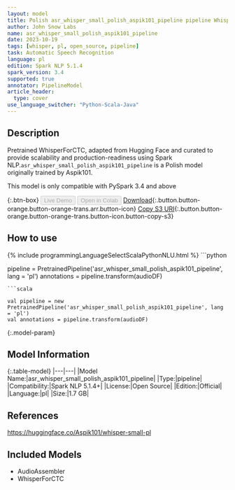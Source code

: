 ```yaml
---
layout: model
title: Polish asr_whisper_small_polish_aspik101_pipeline pipeline WhisperForCTC from Aspik101
author: John Snow Labs
name: asr_whisper_small_polish_aspik101_pipeline
date: 2023-10-19
tags: [whisper, pl, open_source, pipeline]
task: Automatic Speech Recognition
language: pl
edition: Spark NLP 5.1.4
spark_version: 3.4
supported: true
annotator: PipelineModel
article_header:
  type: cover
use_language_switcher: "Python-Scala-Java"
---
```


## Description

Pretrained WhisperForCTC, adapted from Hugging Face and curated to provide scalability and production-readiness using Spark NLP.`asr_whisper_small_polish_aspik101_pipeline` is a Polish model originally trained by Aspik101.

This model is only compatible with PySpark 3.4 and above

{:.btn-box}
<button class="button button-orange" disabled>Live Demo</button>
<button class="button button-orange" disabled>Open in Colab</button>
[Download](https://s3.amazonaws.com/auxdata.johnsnowlabs.com/public/models/asr_whisper_small_polish_aspik101_pipeline_pl_5.1.4_3.4_1697758839664.zip){:.button.button-orange.button-orange-trans.arr.button-icon}
[Copy S3 URI](s3://auxdata.johnsnowlabs.com/public/models/asr_whisper_small_polish_aspik101_pipeline_pl_5.1.4_3.4_1697758839664.zip){:.button.button-orange.button-orange-trans.button-icon.button-copy-s3}

## How to use



<div class="tabs-box" markdown="1">
{% include programmingLanguageSelectScalaPythonNLU.html %}
```python

pipeline = PretrainedPipeline('asr_whisper_small_polish_aspik101_pipeline', lang = 'pl')
annotations =  pipeline.transform(audioDF)

```
```scala

val pipeline = new PretrainedPipeline('asr_whisper_small_polish_aspik101_pipeline', lang = 'pl')
val annotations = pipeline.transform(audioDF)

```
</div>

{:.model-param}
## Model Information

{:.table-model}
|---|---|
|Model Name:|asr_whisper_small_polish_aspik101_pipeline|
|Type:|pipeline|
|Compatibility:|Spark NLP 5.1.4+|
|License:|Open Source|
|Edition:|Official|
|Language:|pl|
|Size:|1.7 GB|

## References

https://huggingface.co/Aspik101/whisper-small-pl

## Included Models

- AudioAssembler
- WhisperForCTC